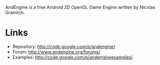 AndEngine is a free Android 2D OpenGL Game Engine written by Nicolas Gramlich.



# Links #

  * Repository:  http://code.google.com/p/andengine/
  * Forum:       http://www.andengine.org/forums/
  * Examples:    http://code.google.com/p/andengineexamples/